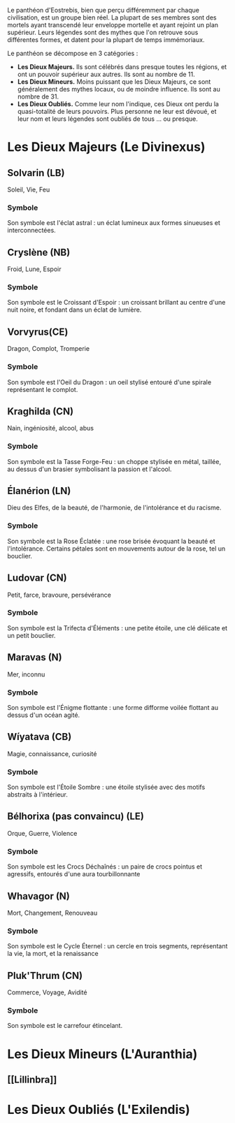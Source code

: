 Le panthéon d'Eostrebis, bien que perçu différemment par chaque civilisation, est un groupe bien réel. La plupart de ses membres sont des mortels ayant transcendé leur enveloppe mortelle et ayant rejoint un plan supérieur. Leurs légendes sont des mythes que l'on retrouve sous différentes formes, et datent pour la plupart de temps immémoriaux.

Le panthéon se décompose en 3 catégories : 
 - **Les Dieux Majeurs.** Ils sont célébrés dans presque toutes les régions, et ont un pouvoir supérieur aux autres. Ils sont au nombre de 11.
 - **Les Dieux Mineurs.** Moins puissant que les Dieux Majeurs, ce sont généralement des mythes locaux, ou de moindre influence. Ils sont au nombre de 31.
 - **Les Dieux Oubliés.** Comme leur nom l'indique, ces Dieux ont perdu la quasi-totalité de leurs pouvoirs. Plus personne ne leur est dévoué, et leur nom et leurs légendes sont oubliés de tous ... ou presque.

# Les Dieux Majeurs (Le Divinexus)

## Solvarin (LB)
Soleil, Vie, Feu

### Symbole
Son symbole est l'éclat astral : un éclat lumineux aux formes sinueuses et interconnectées.
## Cryslène (NB)

Froid, Lune, Espoir

### Symbole
Son symbole est le Croissant d'Espoir : un croissant brillant au centre d'une nuit noire, et fondant dans un éclat de lumière.
## Vorvyrus(CE)
Dragon, Complot, Tromperie

### Symbole
Son symbole est l'Oeil du Dragon : un oeil stylisé entouré d'une spirale représentant le complot.

## Kraghilda (CN)
Nain, ingéniosité, alcool, abus

### Symbole
Son symbole est la Tasse Forge-Feu : un choppe stylisée en métal, taillée, au dessus d'un brasier symbolisant la passion et l'alcool.

## Élanérion (LN)
Dieu des Elfes, de la beauté, de l'harmonie, de l'intolérance et du racisme.

### Symbole
Son symbole est la Rose Éclatée : une rose brisée évoquant la beauté et l'intolérance. Certains pétales sont en mouvements autour de la rose, tel un bouclier.

## Ludovar (CN)
Petit, farce, bravoure, persévérance 
### Symbole

Son symbole est la Trifecta d'Éléments : une petite étoile, une clé délicate et un petit bouclier.

## Maravas (N)
Mer, inconnu
### Symbole
Son symbole est l'Énigme flottante : une forme difforme voilée flottant au dessus d'un océan agité.

## Wíyatava (CB)
Magie, connaissance, curiosité
### Symbole
Son symbole est l'Étoile Sombre : une étoile stylisée avec des motifs abstraits à l'intérieur.

## Bélhorixa (pas convaincu) (LE)
Orque, Guerre, Violence
### Symbole
Son symbole est les Crocs Déchaînés : un paire de crocs pointus et agressifs, entourés d'une aura tourbillonnante

## Whavagor (N)
Mort, Changement, Renouveau 

### Symbole
Son symbole est le Cycle Éternel : un cercle en trois segments, représentant la vie, la mort, et la renaissance

##  Pluk'Thrum (CN)
Commerce, Voyage, Avidité
### Symbole
Son symbole est le carrefour étincelant.
# Les Dieux Mineurs (L'Auranthia)

## [[Lillinbra]]
# Les Dieux Oubliés (L'Exilendis)
